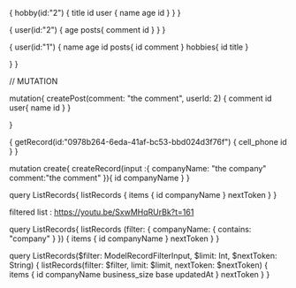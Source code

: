 {
  hobby(id:"2") {
    title
    id
    user {
      name
      age
      id
    }
  }
}


{
  user(id:"2") {
		age
    posts{
      comment
      id
    }
  }
}



{
  user(id:"1") {
    name
		age
    id
    posts{
      id
      comment
    }
		hobbies{
      id
      title
    }

  }
}

// MUTATION 

mutation{
  createPost(comment: "the comment", userId: 2) {
    comment
			id
    	user{
        name
        id
      }
  }
    
}




{
  getRecord(id:"0978b264-6eda-41af-bc53-bbd024d3f76f") {
    cell_phone
    id
  }
}


mutation create{
  createRecord(input :{
    companyName: "the company"
    comment:"the comment"
  }){
    id
    companyName
  }
}

query ListRecords{
  listRecords {
    items {
      id
      companyName
    }
    nextToken
  }
}

filtered list :  https://youtu.be/SxwMHqRUrBk?t=161

query ListRecords{
  listRecords (filter: {
    companyName: {
      contains: "company"
    }
  }) {
    items {
      id
      companyName
    }
    nextToken
  }
}




query ListRecords($filter: ModelRecordFilterInput, $limit: Int, $nextToken: String) {
  listRecords(filter: $filter, limit: $limit, nextToken: $nextToken) {
    items {
      id
      companyName
      business_size
      base
      updatedAt
    }
    nextToken
  }
}




